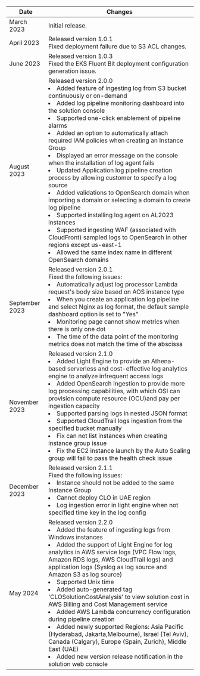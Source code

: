 | Date       | Changes                                                            |
|------------|-------------------------------------------------------------------|
| March 2023  | Initial release.  |
| April 2023 | Released version 1.0.1</br>Fixed deployment failure due to S3 ACL changes.                     |
| June 2023 |  Released version 1.0.3</br>Fixed the EKS Fluent Bit deployment configuration generation issue.                                               |
| August 2023 | Released version 2.0.0</br> <li> Added feature of ingesting log from S3 bucket continuously or on-demand</br> <li> Added log pipeline monitoring dashboard into the solution console</br> <li>Supported one-click enablement of pipeline alarms</br>  <li> Added an option to automatically attach required IAM policies when creating an Instance Group</br> <li> Displayed an error message on the console when the installation of log agent fails</br> <li> Updated Application log pipeline creation process by allowing customer to specify a log source</br> <li> Added validations to OpenSearch domain when importing a domain or selecting a domain to create log pipeline</br> <li> Supported installing log agent on AL2023 instances</br> <li>Supported ingesting WAF (associated with CloudFront) sampled logs to OpenSearch in other regions except us-east-1</br> <li> Allowed the same index name in different OpenSearch domains                                           |
| September 2023 |  Released version 2.0.1</br>Fixed the following issues: <li> Automatically adjust log processor Lambda request's body size based on AOS instance type    </br><li>When you create an application log pipeline and select Nginx as log format, the default sample dashboard option is set to "Yes" </br>  <li>Monitoring page cannot show metrics when there is only one dot</br> <li>  The time of the data point of the monitoring metrics does not match the time of the abscissa                                   |
| November 2023 |  Released version 2.1.0</br><li> Added Light Engine to provide an Athena-based serverless and cost-effective log analytics engine to analyze infrequent access logs	     </br><li>Added OpenSearch Ingestion to provide more log processing capabilities, with which OSI can provision compute resource (OCU)and pay per ingestion capacity  </br>  <li> Supported parsing logs in nested JSON format</br> <li>  Supported CloudTrail logs ingestion from the specified bucket manually   </br> <li> Fix can not list instances when creating instance group issue </br> <li> Fix the EC2 instance launch by the Auto Scaling group will fail to pass the health check issue                                |
| December 2023 |  Released version 2.1.1</br> Fixed the following issues: <li> Instance should not be added to the same Instance Group	     </br><li>Cannot deploy CLO in UAE region  </br>  <li> Log ingestion error in light engine when not specified time key in the log config </br>    |
| May 2024 | Released version 2.2.0 </br><li> Added the feature of ingesting logs from Windows instances </br><li> Added the support of Light Engine for log analytics in AWS service logs (VPC Flow logs, Amazon RDS logs, AWS CloudTrail logs) and application logs (Syslog as log source and Amazon S3 as log source) </br><li> Supported Unix time </br><li> Added auto-generated tag 'CLOSolutionCostAnalysis' to view solution cost in AWS Billing and Cost Management service </br><li> Added AWS Lambda concurrency configuration during pipeline creation </br><li> Added newly supported Regions: Asia Pacific (Hyderabad, Jakarta,Melbourne), Israel (Tel Aviv), Canada (Calgary), Europe (Spain, Zurich), Middle East (UAE) </br><li> Added new version release notification in the solution web console </br>    |
